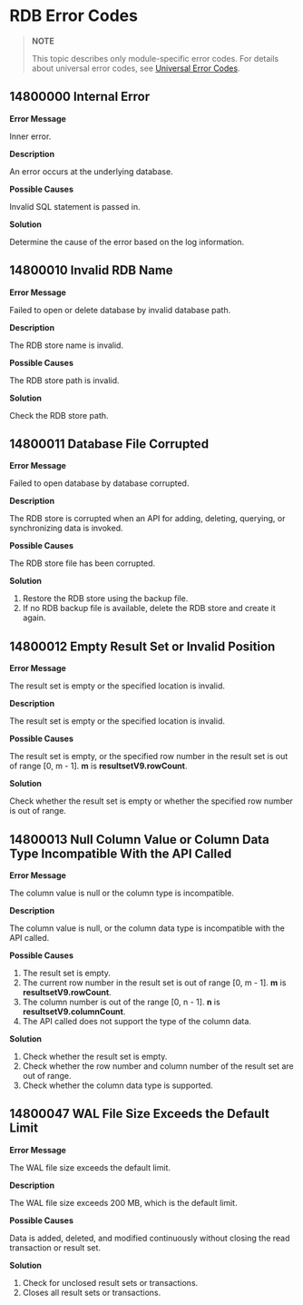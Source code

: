 # RDB Error Codes

> **NOTE**
>
> This topic describes only module-specific error codes. For details about universal error codes, see [Universal Error Codes](errorcode-universal.md).

##  14800000 Internal Error

**Error Message**

Inner error.

**Description**

An error occurs at the underlying database.

**Possible Causes**

Invalid SQL statement is passed in.

**Solution**

Determine the cause of the error based on the log information.

## 14800010 Invalid RDB Name

**Error Message**

Failed to open or delete database by invalid database path.

**Description**

The RDB store name is invalid.

**Possible Causes**

The RDB store path is invalid.

**Solution**

Check the RDB store path.

## 14800011 Database File Corrupted

**Error Message**

Failed to open database by database corrupted.

**Description**

The RDB store is corrupted when an API for adding, deleting, querying, or synchronizing data is invoked.

**Possible Causes**

The RDB store file has been corrupted.

**Solution**

1. Restore the RDB store using the backup file.
2. If no RDB backup file is available, delete the RDB store and create it again.

## 14800012 Empty Result Set or Invalid Position

**Error Message**

The result set is empty or the specified location is invalid.

**Description**

The result set is empty or the specified location is invalid.

**Possible Causes**

The result set is empty, or the specified row number in the result set is out of range [0, m - 1]. **m** is **resultsetV9.rowCount**.

**Solution**

Check whether the result set is empty or whether the specified row number is out of range.

## 14800013 Null Column Value or Column Data Type Incompatible With the API Called

**Error Message**

The column value is null or the column type is incompatible.

**Description**

The column value is null, or the column data type is incompatible with the API called.

**Possible Causes**

1. The result set is empty.
2. The current row number in the result set is out of range [0, m - 1]. **m** is **resultsetV9.rowCount**.
3. The column number is out of the range [0, n - 1]. **n** is **resultsetV9.columnCount**.
4. The API called does not support the type of the column data.

**Solution**

1. Check whether the result set is empty.
2. Check whether the row number and column number of the result set are out of range.
3. Check whether the column data type is supported.

## 14800047 WAL File Size Exceeds the Default Limit

**Error Message**

The WAL file size exceeds the default limit.

**Description**

The WAL file size exceeds 200 MB, which is the default limit.

**Possible Causes**

Data is added, deleted, and modified continuously without closing the read transaction or result set.

**Solution**

1. Check for unclosed result sets or transactions.
2. Closes all result sets or transactions.

